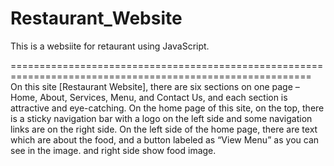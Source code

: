 # Restaurant_Website
This is a  websiite for retaurant  using JavaScript.

==========================================================================================================
On this site [Restaurant Website], there are six sections on one page – Home, About, Services, Menu, and Contact Us, and each section is attractive and eye-catching. 
On the home page of this site, on the top, there is a sticky navigation bar with a logo on the left side and some navigation links are on the right side. 
On the left side of the home page, there are text which are about the food, and a button labeled as “View Menu” as you can see in the image. and right side show food image.

